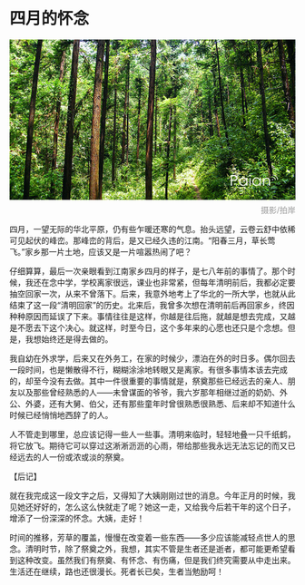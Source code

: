 # 四月的怀念

![林中路](images/linzhonglu.jpg)
<div style="margin-top:-10px;color:#999;text-align:right;">摄影/拍岸</div>

四月，一望无际的华北平原，仍有些乍暖还寒的气息。抬头远望，云卷云舒中依稀可见起伏的峰峦。那峰峦的背后，是又已经久违的江南。“阳春三月，草长莺飞。”家乡那一片土地，应该又是一片喧嚣热闹了吧？

仔细算算，最后一次亲眼看到江南家乡四月的样子，是七八年前的事情了。那个时候，我还在念中学，学校离家很远，课业也非常紧，但每年清明前后，我都必定要抽空回家一次，从来不曾落下。后来，我意外地考上了华北的一所大学，也就从此结束了这一段“清明回家”的历史。北来后，我曾多次想在清明前后再回家乡，终因种种原因而延误了下来。事情往往是这样，你越是往后拖，就越是想去完成，又越是不愿去下这个决心。就这样，时至今日，这个多年来的心愿也还只是个念想。但是，我想始终还是得去做的。

我自幼在外求学，后来又在外务工，在家的时候少，漂泊在外的时日多。偶尔回去一段时间，也是懒散得不行，糊糊涂涂地转眼又是离家。有很多事情本该去完成的，却至今没有去做。其中一件很重要的事情就是，祭奠那些已经远去的亲人、朋友以及那些曾经熟悉的人——未曾谋面的爷爷，我六岁那年相继过逝的奶奶、外公、外婆，还有大舅、伯父，还有那些童年时曾很熟悉很熟悉、后来却不知道什么时候已经悄悄地西辞了的人。

人不管走到哪里，总应该记得一些人一些事。清明来临时，轻轻地叠一只千纸鹤，将它放飞。期待它可以穿过这淅淅沥沥的心雨，带给那些我永远无法忘记的而又已经远去的人一份或浓或淡的祭奠。

【后记】

就在我完成这一段文字之后，又得知了大姨刚刚过世的消息。今年正月的时候，我见她还好好的，怎么这么快就走了呢？她这一走，又给我今后若干年的这个日子，增添了一份深深的怀念。大姨，走好！

时间的推移，芳草的覆盖，慢慢在改变着一些东西——多少应该能减轻点世人的思念。清明时节，除了祭奠之外，我想，其实不管是生者还是逝者，都可能更希望看到这种改变。虽然我们有祭奠、有怀念、有伤痛，但是我们终究需要从中走出来。生活还在继续，路也还很漫长。死者长已矣，生者当勉励呵！